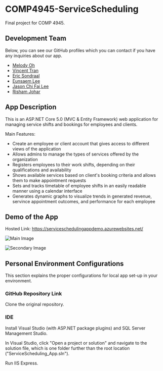 # COMP4945-ServiceScheduling
Final project for COMP 4945. 

## Development Team
Below, you can see our GitHub profiles which you can contact if you have any inquiries about our app.

* [Melody Oh](https://github.com/melocoh)
* [Vincent Tran](https://github.com/vtran95)
* [Eric Sondraal](https://github.com/ericsondraal)
* [Eunsaem Lee](https://github.com/eunsaemy)
* [Jason Chi Fai Lee](https://github.com/jasoncfleeBCIT)
* [Risham Johar](https://github.com/RishamJo)

## App Description
This is an ASP.NET Core 5.0 (MVC & Entity Framework) web application for managing service shifts and bookings for employees and clients.

Main Features:
* Create an employee or client account that gives access to different views of the application
* Allows admins to manage the types of services offered by the organization
* Registers employees to their work shifts, depending on their qualifications and availability
* Shows available services based on client's booking criteria and allows them to make appointment requests
* Sets and tracks timetable of employee shifts in an easily readable manner using a calendar interface
* Generates dynamic graphs to visualize trends in generated revenue, servince appointment outcomes, and performance for each employee

## Demo of the App 

Hosted Link: https://serviceschedulingappdemo.azurewebsites.net/

![Main Image](https://github.com/melocoh/COMP4945-ServiceScheduling/demo/demo1.gif)

![Secondary Image](https://github.com/melocoh/COMP4945-ServiceScheduling/demo/demo2.gif)

## Personal Environment Configurations
This section explains the proper configurations for local app set-up in your environment.

### GitHub Repository Link
Clone the original repository.

### IDE
Install Visual Studio (with ASP.NET package plugins) and SQL Server Management Studio. 

In Visual Studio, click "Open a project or solution" and navigate to the solution file, which is one folder further than the root location ("ServiceScheduling_App.sln").

Run IIS Express.
